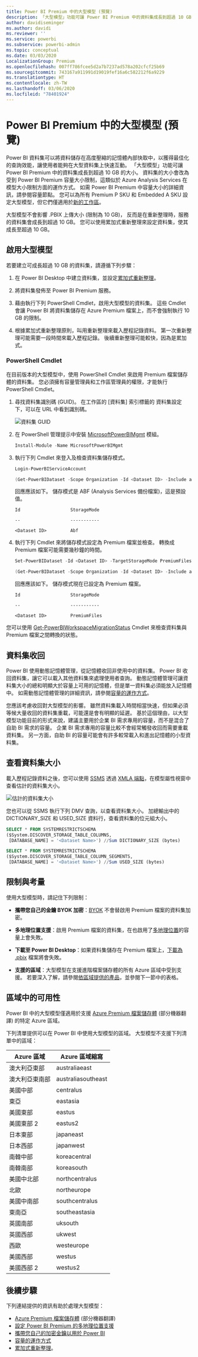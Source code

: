 ```yaml
---
title: Power BI Premium 中的大型模型 (預覽)
description: 「大型模型」功能可讓 Power BI Premium 中的資料集成長到超過 10 GB 的大小。
author: davidiseminger
ms.author: davidi
ms.reviewer: ''
ms.service: powerbi
ms.subservice: powerbi-admin
ms.topic: conceptual
ms.date: 03/03/2020
LocalizationGroup: Premium
ms.openlocfilehash: 007ff786fcee5d2a7b7237ad578a202cfcf25b69
ms.sourcegitcommit: 743167a911991d19019fef16a6c582212f6a9229
ms.translationtype: HT
ms.contentlocale: zh-TW
ms.lasthandoff: 03/06/2020
ms.locfileid: "78401924"
---
```

# <a name="large-models-in-power-bi-premium-preview"></a>Power BI Premium 中的大型模型 (預覽)

Power BI 資料集可以將資料儲存在高度壓縮的記憶體內部快取中，以獲得最佳化的查詢效能，讓使用者能夠在大型資料集上快速互動。 「大型模型」功能可讓 Power BI Premium 中的資料集成長到超過 10 GB 的大小。 資料集的大小會改為受到 Power BI Premium 容量大小限制，這類似於 Azure Analysis Services 在模型大小限制方面的運作方式。 如需 Power BI Premium 中容量大小的詳細資訊，請參閱容量節點。 您可以為所有 Premium P SKU 和 Embedded A SKU 設定大型模型，但它們僅適用於[新的工作區](service-create-the-new-workspaces.md)。

大型模型不會影響 .PBIX 上傳大小 (限制為 10 GB)， 反而是在重新整理時，服務的資料集會成長到超過 10 GB。 您可以使用累加式重新整理來設定資料集，使其成長至超過 10 GB。

## <a name="enable-large-models"></a>啟用大型模型

若要建立可成長超過 10 GB 的資料集，請遵循下列步驟：

1. 在 Power BI Desktop 中建立資料集，並設定[累加式重新整理](service-premium-incremental-refresh.md)。

1. 將資料集發佈至 Power BI Premium 服務。

1. 藉由執行下列 PowerShell Cmdlet，啟用大型模型的資料集。 這些 Cmdlet 會讓 Power BI 將資料集儲存在 Azure Premium 檔案上，而不會強制執行 10 GB 的限制。

1. 根據累加式重新整理原則，叫用重新整理來載入歷程記錄資料。 第一次重新整理可能需要一段時間來載入歷程記錄。 後續重新整理可能較快，因為是累加式。

### <a name="powershell-cmdlets"></a>PowerShell Cmdlet

在目前版本的大型模型中，使用 PowerShell Cmdlet 來啟用 Premium 檔案儲存體的資料集。 您必須擁有容量管理員和工作區管理員的權限，才能執行 PowerShell Cmdlet。

1. 尋找資料集識別碼 (GUID)。 在工作區的 [資料集]  索引標籤的 資料集設定下，可以在 URL 中看到識別碼。

    ![資料集 GUID](media/service-premium-large-models/dataset-guid.png)

1. 在 PowerShell 管理提示中安裝 [MicrosoftPowerBIMgmt](/powershell/module/microsoftpowerbimgmt.data/) 模組。

    ```powershell
    Install-Module -Name MicrosoftPowerBIMgmt
    ```

1. 執行下列 Cmdlet 來登入及檢查資料集儲存模式。

    ```powershell
    Login-PowerBIServiceAccount

    (Get-PowerBIDataset -Scope Organization -Id <Dataset ID> -Include actualStorage).ActualStorage
    ```

    回應應該如下。 儲存模式是 ABF (Analysis Services 備份檔案)，這是預設值。

    ```
    Id                   StorageMode

    --                   -----------

    <Dataset ID>         Abf
    ```

1. 執行下列 Cmdlet 來將儲存模式設定為 Premium 檔案並檢查。 轉換成 Premium 檔案可能需要幾秒鐘的時間。

    ```powershell
    Set-PowerBIDataset -Id <Dataset ID> -TargetStorageMode PremiumFiles

    (Get-PowerBIDataset -Scope Organization -Id <Dataset ID> -Include actualStorage).ActualStorage
    ```

    回應應該如下。 儲存模式現在已設定為 Premium 檔案。

    ```
    Id                   StorageMode
    
    --                   -----------
    
    <Dataset ID>         PremiumFiles
    ```

您可以使用 [Get-PowerBIWorkspaceMigrationStatus](/powershell/module/microsoftpowerbimgmt.workspaces/get-powerbiworkspacemigrationstatus) Cmdlet 來檢查資料集與 Premium 檔案之間轉換的狀態。

## <a name="dataset-eviction"></a>資料集收回

Power BI 使用動態記憶體管理，從記憶體收回非使用中的資料集。 Power BI 收回資料集，讓它可以載入其他資料集來處理使用者查詢。 動態記憶體管理可讓資料集大小的總和明顯大於容量上可用的記憶體，但是單一資料集必須能放入記憶體中。 如需動態記憶體管理的詳細資訊，請參閱[容量的運作方式](service-premium-what-is.md#how-capacities-function)。

您應該考慮收回對大型模型的影響。 雖然資料集載入時間相當快速，但如果必須等候大量收回的資料集重載，可能還是會有明顯的延遲。 基於這個理由，以大型模型功能目前的形式來說，建議主要用於企業 BI 需求專用的容量，而不是混合了自助 BI 需求的容量。 企業 BI 需求專用的容量比較不會經常觸發收回而需要重載資料集。 另一方面，自助 BI 的容量可能會有許多較常載入和進出記憶體的小型資料集。

## <a name="checking-dataset-size"></a>查看資料集大小

載入歷程記錄資料之後，您可以使用 [SSMS](https://docs.microsoft.com/sql/ssms/download-sql-server-management-studio-ssms) 透過 [XMLA 端點](service-premium-connect-tools.md)，在模型屬性視窗中查看估計的資料集大小。

![估計的資料集大小](media/service-premium-large-models/estimated-dataset-size.png)

您也可以從 SSMS 執行下列 DMV 查詢，以查看資料集大小。 加總輸出中的 DICTIONARY\_SIZE 和 USED\_SIZE 資料行，查看資料集的位元組大小。

```sql
SELECT * FROM SYSTEMRESTRICTSCHEMA
($System.DISCOVER_STORAGE_TABLE_COLUMNS,
 [DATABASE_NAME] = '<Dataset Name>') //Sum DICTIONARY_SIZE (bytes)

SELECT * FROM SYSTEMRESTRICTSCHEMA
($System.DISCOVER_STORAGE_TABLE_COLUMN_SEGMENTS,
 [DATABASE_NAME] = '<Dataset Name>') //Sum USED_SIZE (bytes)
```

## <a name="limitations-and-considerations"></a>限制與考量

使用大型模型時，請記住下列限制：

- **攜帶您自己的金鑰 BYOK 加密**：[BYOK](service-encryption-byok.md) 不會替啟用 Premium 檔案的資料集加密。
- **多地理位置支援**：啟用 Premium 檔案的資料集，在也啟用了[多地理位置](service-admin-premium-multi-geo.md)的容量上會失敗。

- **下載至 Power BI Desktop**：如果資料集儲存在 Premium 檔案上，[下載為 .pbix](service-export-to-pbix.md) 檔案將會失敗。
- **支援的區域**：大型模型在支援進階檔案儲存體的所有 Azure 區域中受到支援。 若要深入了解，請參閱[依區域提供的產品](https://azure.microsoft.com/global-infrastructure/services/?products=storage)，並參閱下一節中的表格。


## <a name="availability-in-regions"></a>區域中的可用性

Power BI 中的大型模型僅適用於支援 [Azure Premium 檔案儲存體](https://docs.microsoft.com/azure/storage/files/storage-files-planning#storage-tiers) \(部分機器翻譯\) 的特定 Azure 區域。

下列清單提供可以在 Power BI 中使用大型模型的區域。 大型模型不支援下列清單中的區域：


|Azure 區域  |Azure 區域縮寫  |
|---------|---------|
|澳大利亞東部     | australiaeast        |
|澳大利亞東南部     | australiasoutheast        |
|美國中部     | centralus        |
|東亞     | eastasia        |
|美國東部     | eastus        |
|美國東部 2     | eastus2        |
|日本東部     | japaneast        |
|日本西部     | japanwest        |
|南韓中部     | koreacentral        |
|南韓南部     | koreasouth        |
|美國中北部     | northcentralus        |
|北歐     | northeurope        |
|美國中南部     | southcentralus        |
|東南亞     | southeastasia        |
|英國南部     | uksouth        |
|英國西部     | ukwest        |
|西歐     | westeurope        |
|美國西部     | westus        |
|美國西部 2     | westus2        |



## <a name="next-steps"></a>後續步驟

下列連結提供的資訊有助於處理大型模型：

* [Azure Premium 檔案儲存體](https://docs.microsoft.com/azure/storage/files/storage-files-planning#storage-tiers) \(部分機器翻譯\)
* [設定 Power BI Premium 的多地理位置支援](service-admin-premium-multi-geo.md)
* [攜帶您自己的加密金鑰以用於 Power BI](service-encryption-byok.md)
* [容量的運作方式](service-premium-what-is.md#how-capacities-function)
* [累加式重新整理](service-premium-incremental-refresh.md)。